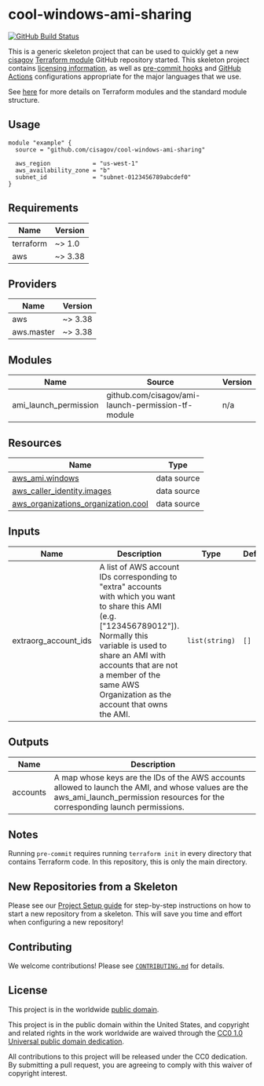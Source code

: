 # cool-windows-ami-sharing #

[![GitHub Build Status](https://github.com/cisagov/cool-windows-ami-sharing/workflows/build/badge.svg)](https://github.com/cisagov/cool-windows-ami-sharing/actions)

This is a generic skeleton project that can be used to quickly get a
new [cisagov](https://github.com/cisagov) [Terraform
module](https://www.terraform.io/docs/modules/index.html) GitHub
repository started.  This skeleton project contains [licensing
information](LICENSE), as well as [pre-commit
hooks](https://pre-commit.com) and
[GitHub Actions](https://github.com/features/actions) configurations
appropriate for the major languages that we use.

See [here](https://www.terraform.io/docs/modules/index.html) for more
details on Terraform modules and the standard module structure.

## Usage ##

```hcl
module "example" {
  source = "github.com/cisagov/cool-windows-ami-sharing"

  aws_region            = "us-west-1"
  aws_availability_zone = "b"
  subnet_id             = "subnet-0123456789abcdef0"
}
```

## Requirements ##

| Name | Version |
|------|---------|
| terraform | ~> 1.0 |
| aws | ~> 3.38 |

## Providers ##

| Name | Version |
|------|---------|
| aws | ~> 3.38 |
| aws.master | ~> 3.38 |

## Modules ##

| Name | Source | Version |
|------|--------|---------|
| ami\_launch\_permission | github.com/cisagov/ami-launch-permission-tf-module | n/a |

## Resources ##

| Name | Type |
|------|------|
| [aws_ami.windows](https://registry.terraform.io/providers/hashicorp/aws/latest/docs/data-sources/ami) | data source |
| [aws_caller_identity.images](https://registry.terraform.io/providers/hashicorp/aws/latest/docs/data-sources/caller_identity) | data source |
| [aws_organizations_organization.cool](https://registry.terraform.io/providers/hashicorp/aws/latest/docs/data-sources/organizations_organization) | data source |

## Inputs ##

| Name | Description | Type | Default | Required |
|------|-------------|------|---------|:--------:|
| extraorg\_account\_ids | A list of AWS account IDs corresponding to "extra" accounts with which you want to share this AMI (e.g. ["123456789012"]).  Normally this variable is used to share an AMI with accounts that are not a member of the same AWS Organization as the account that owns the AMI. | `list(string)` | `[]` | no |

## Outputs ##

| Name | Description |
|------|-------------|
| accounts | A map whose keys are the IDs of the AWS accounts allowed to launch the AMI, and whose values are the aws\_ami\_launch\_permission resources for the corresponding launch permissions. |

## Notes ##

Running `pre-commit` requires running `terraform init` in every directory that
contains Terraform code. In this repository, this is only the main directory.

## New Repositories from a Skeleton ##

Please see our [Project Setup guide](https://github.com/cisagov/development-guide/tree/develop/project_setup)
for step-by-step instructions on how to start a new repository from
a skeleton. This will save you time and effort when configuring a
new repository!

## Contributing ##

We welcome contributions!  Please see [`CONTRIBUTING.md`](CONTRIBUTING.md) for
details.

## License ##

This project is in the worldwide [public domain](LICENSE).

This project is in the public domain within the United States, and
copyright and related rights in the work worldwide are waived through
the [CC0 1.0 Universal public domain
dedication](https://creativecommons.org/publicdomain/zero/1.0/).

All contributions to this project will be released under the CC0
dedication. By submitting a pull request, you are agreeing to comply
with this waiver of copyright interest.
